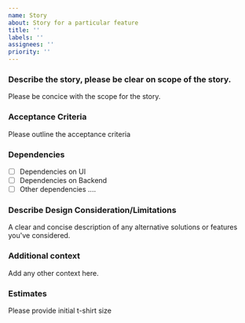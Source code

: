 ```yaml
---
name: Story
about: Story for a particular feature
title: ''
labels: ''
assignees: ''
priority: '' 
---
```


### Describe the story, please be clear on scope of the story.
Please be concice with the scope for the story.  

### Acceptance Criteria
Please outline the acceptance criteria

### Dependencies
- [ ] Dependencies on UI
- [ ] Dependencies on Backend
- [ ] Other dependencies ....

### Describe Design Consideration/Limitations
A clear and concise description of any alternative solutions or features you've considered. 

### Additional context
Add any other context here.

### Estimates
Please provide initial t-shirt size
